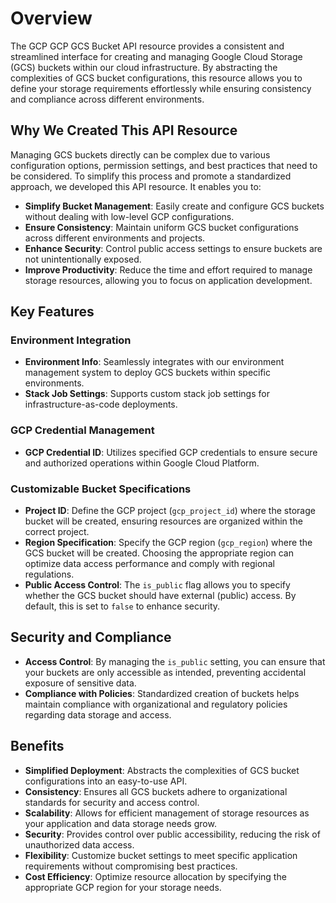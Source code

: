 # Overview

The GCP GCP GCS Bucket API resource provides a consistent and streamlined interface for creating and managing Google Cloud Storage (GCS) buckets within our cloud infrastructure. By abstracting the complexities of GCS bucket configurations, this resource allows you to define your storage requirements effortlessly while ensuring consistency and compliance across different environments.

## Why We Created This API Resource

Managing GCS buckets directly can be complex due to various configuration options, permission settings, and best practices that need to be considered. To simplify this process and promote a standardized approach, we developed this API resource. It enables you to:

- **Simplify Bucket Management**: Easily create and configure GCS buckets without dealing with low-level GCP configurations.
- **Ensure Consistency**: Maintain uniform GCS bucket configurations across different environments and projects.
- **Enhance Security**: Control public access settings to ensure buckets are not unintentionally exposed.
- **Improve Productivity**: Reduce the time and effort required to manage storage resources, allowing you to focus on application development.

## Key Features

### Environment Integration

- **Environment Info**: Seamlessly integrates with our environment management system to deploy GCS buckets within specific environments.
- **Stack Job Settings**: Supports custom stack job settings for infrastructure-as-code deployments.

### GCP Credential Management

- **GCP Credential ID**: Utilizes specified GCP credentials to ensure secure and authorized operations within Google Cloud Platform.

### Customizable Bucket Specifications

- **Project ID**: Define the GCP project (`gcp_project_id`) where the storage bucket will be created, ensuring resources are organized within the correct project.
- **Region Specification**: Specify the GCP region (`gcp_region`) where the GCS bucket will be created. Choosing the appropriate region can optimize data access performance and comply with regional regulations.
- **Public Access Control**: The `is_public` flag allows you to specify whether the GCS bucket should have external (public) access. By default, this is set to `false` to enhance security.

## Security and Compliance

- **Access Control**: By managing the `is_public` setting, you can ensure that your buckets are only accessible as intended, preventing accidental exposure of sensitive data.
- **Compliance with Policies**: Standardized creation of buckets helps maintain compliance with organizational and regulatory policies regarding data storage and access.

## Benefits

- **Simplified Deployment**: Abstracts the complexities of GCS bucket configurations into an easy-to-use API.
- **Consistency**: Ensures all GCS buckets adhere to organizational standards for security and access control.
- **Scalability**: Allows for efficient management of storage resources as your application and data storage needs grow.
- **Security**: Provides control over public accessibility, reducing the risk of unauthorized data access.
- **Flexibility**: Customize bucket settings to meet specific application requirements without compromising best practices.
- **Cost Efficiency**: Optimize resource allocation by specifying the appropriate GCP region for your storage needs.

